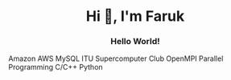 <h1 align="center">Hi 👋, I'm Faruk</h1>
<h3 align="center">Hello World!</h3>

Amazon AWS
MySQL
ITU Supercomputer Club
OpenMPI Parallel Programming
C/C++
Python
